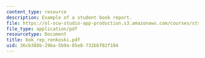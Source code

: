 ```yaml
---
content_type: resource
description: Example of a student book report.
file: https://ol-ocw-studio-app-production.s3.amazonaws.com/courses/sts-471j-engineering-apollo-the-moon-project-as-a-complex-system-spring-2007/36cb388b29ba5b9a85e8732bbf02f104_bok_rep_renkoski.pdf
file_type: application/pdf
resourcetype: Document
title: bok_rep_renkoski.pdf
uid: 36cb388b-29ba-5b9a-85e8-732bbf02f104
---
```

